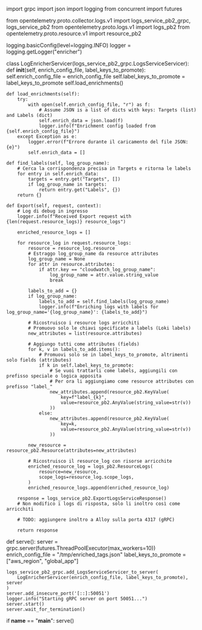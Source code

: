 import grpc
import json
import logging
from concurrent import futures

from opentelemetry.proto.collector.logs.v1 import logs_service_pb2_grpc, logs_service_pb2
from opentelemetry.proto.logs.v1 import logs_pb2
from opentelemetry.proto.resource.v1 import resource_pb2

logging.basicConfig(level=logging.INFO)
logger = logging.getLogger("enricher")

class LogEnricherServicer(logs_service_pb2_grpc.LogsServiceServicer):
    def __init__(self, enrich_config_file, label_keys_to_promote):
        self.enrich_config_file = enrich_config_file
        self.label_keys_to_promote = label_keys_to_promote
        self.load_enrichments()

    def load_enrichments(self):
        try:
            with open(self.enrich_config_file, "r") as f:
                # Assume JSON is a list of dicts with keys: Targets (list) and Labels (dict)
                self.enrich_data = json.load(f)
                logger.info(f"Enrichment config loaded from {self.enrich_config_file}")
        except Exception as e:
            logger.error(f"Errore durante il caricamento del file JSON: {e}")
            self.enrich_data = []

    def find_labels(self, log_group_name):
        # Cerca la corrispondenza precisa in Targets e ritorna le labels
        for entry in self.enrich_data:
            targets = entry.get("Targets", [])
            if log_group_name in targets:
                return entry.get("Labels", {})
        return {}

    def Export(self, request, context):
        # Log di debug in ingresso
        logger.info(f"Received Export request with {len(request.resource_logs)} resource_logs")

        enriched_resource_logs = []

        for resource_log in request.resource_logs:
            resource = resource_log.resource
            # Estraggo log_group_name da resource attributes
            log_group_name = None
            for attr in resource.attributes:
                if attr.key == "cloudwatch_log_group_name":
                    log_group_name = attr.value.string_value
                    break

            labels_to_add = {}
            if log_group_name:
                labels_to_add = self.find_labels(log_group_name)
                logger.info(f"Enriching logs with labels for log_group_name='{log_group_name}': {labels_to_add}")

            # Ricostruisco i resource logs arricchiti
            # Promuovo solo le chiavi specificate a labels (Loki labels)
            new_attributes = list(resource.attributes)

            # Aggiungo tutti come attributes (fields)
            for k, v in labels_to_add.items():
                # Promuovi solo se in label_keys_to_promote, altrimenti solo fields (attributes)
                if k in self.label_keys_to_promote:
                    # Se vuoi trattarli come labels, aggiungili con prefisso speciale o logica apposita
                    # Per ora li aggiungiamo come resource attributes con prefisso "label_"
                    new_attributes.append(resource_pb2.KeyValue(
                        key=f"label_{k}",
                        value=resource_pb2.AnyValue(string_value=str(v))
                    ))
                else:
                    new_attributes.append(resource_pb2.KeyValue(
                        key=k,
                        value=resource_pb2.AnyValue(string_value=str(v))
                    ))

            new_resource = resource_pb2.Resource(attributes=new_attributes)

            # Ricostruisco il resource_log con risorse arricchite
            enriched_resource_log = logs_pb2.ResourceLogs(
                resource=new_resource,
                scope_logs=resource_log.scope_logs,
            )
            enriched_resource_logs.append(enriched_resource_log)

        response = logs_service_pb2.ExportLogsServiceResponse()
        # Non modifico i logs di risposta, solo li inoltro così come arricchiti

        # TODO: aggiungere inoltro a Alloy sulla porta 4317 (gRPC)

        return response

def serve():
    server = grpc.server(futures.ThreadPoolExecutor(max_workers=10))
    enrich_config_file = "/tmp/enriched_tags.json"
    label_keys_to_promote = ["aws_region", "global_app"]

    logs_service_pb2_grpc.add_LogsServiceServicer_to_server(
        LogEnricherServicer(enrich_config_file, label_keys_to_promote), server
    )
    server.add_insecure_port('[::]:50051')
    logger.info("Starting gRPC server on port 50051...")
    server.start()
    server.wait_for_termination()

if __name__ == "__main__":
    serve()

